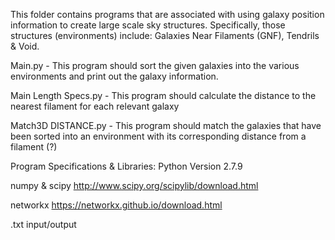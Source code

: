 This folder contains programs that are associated with using galaxy position information to create large scale sky structures. Specifically, those structures (environments) include: Galaxies Near Filaments (GNF), Tendrils & Void. 

Main.py - This program should sort the given galaxies into the various environments and print out the galaxy information.

Main Length Specs.py - This program should calculate the distance to the nearest filament for each relevant galaxy

Match3D DISTANCE.py - This program should match the galaxies that have been sorted into an environment with its corresponding distance from a filament (?) 


Program Specifications & Libraries: 
Python Version 2.7.9 

numpy & scipy http://www.scipy.org/scipylib/download.html

networkx https://networkx.github.io/download.html

.txt input/output
